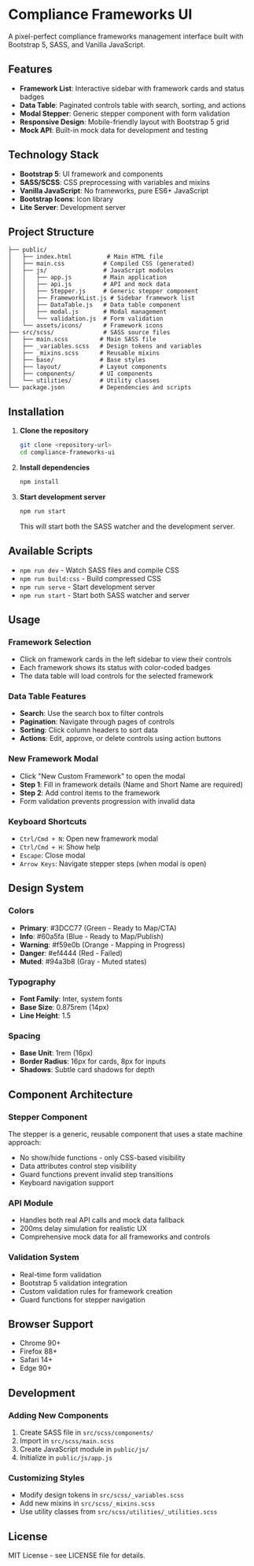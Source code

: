 # Compliance Frameworks UI

A pixel-perfect compliance frameworks management interface built with Bootstrap 5, SASS, and Vanilla JavaScript.

## Features

- **Framework List**: Interactive sidebar with framework cards and status badges
- **Data Table**: Paginated controls table with search, sorting, and actions
- **Modal Stepper**: Generic stepper component with form validation
- **Responsive Design**: Mobile-friendly layout with Bootstrap 5 grid
- **Mock API**: Built-in mock data for development and testing

## Technology Stack

- **Bootstrap 5**: UI framework and components
- **SASS/SCSS**: CSS preprocessing with variables and mixins
- **Vanilla JavaScript**: No frameworks, pure ES6+ JavaScript
- **Bootstrap Icons**: Icon library
- **Lite Server**: Development server

## Project Structure

```
├── public/
│   ├── index.html          # Main HTML file
│   ├── main.css           # Compiled CSS (generated)
│   ├── js/                # JavaScript modules
│   │   ├── app.js         # Main application
│   │   ├── api.js         # API and mock data
│   │   ├── Stepper.js     # Generic stepper component
│   │   ├── FrameworkList.js # Sidebar framework list
│   │   ├── DataTable.js   # Data table component
│   │   ├── modal.js       # Modal management
│   │   └── validation.js  # Form validation
│   └── assets/icons/      # Framework icons
├── src/scss/              # SASS source files
│   ├── main.scss         # Main SASS file
│   ├── _variables.scss   # Design tokens and variables
│   ├── _mixins.scss      # Reusable mixins
│   ├── base/             # Base styles
│   ├── layout/           # Layout components
│   ├── components/       # UI components
│   └── utilities/        # Utility classes
└── package.json          # Dependencies and scripts
```

## Installation

1. **Clone the repository**
   ```bash
   git clone <repository-url>
   cd compliance-frameworks-ui
   ```

2. **Install dependencies**
   ```bash
   npm install
   ```

3. **Start development server**
   ```bash
   npm run start
   ```
   This will start both the SASS watcher and the development server.

## Available Scripts

- `npm run dev` - Watch SASS files and compile CSS
- `npm run build:css` - Build compressed CSS
- `npm run serve` - Start development server
- `npm run start` - Start both SASS watcher and server

## Usage

### Framework Selection
- Click on framework cards in the left sidebar to view their controls
- Each framework shows its status with color-coded badges
- The data table will load controls for the selected framework

### Data Table Features
- **Search**: Use the search box to filter controls
- **Pagination**: Navigate through pages of controls
- **Sorting**: Click column headers to sort data
- **Actions**: Edit, approve, or delete controls using action buttons

### New Framework Modal
- Click "New Custom Framework" to open the modal
- **Step 1**: Fill in framework details (Name and Short Name are required)
- **Step 2**: Add control items to the framework
- Form validation prevents progression with invalid data

### Keyboard Shortcuts
- `Ctrl/Cmd + N`: Open new framework modal
- `Ctrl/Cmd + H`: Show help
- `Escape`: Close modal
- `Arrow Keys`: Navigate stepper steps (when modal is open)

## Design System

### Colors
- **Primary**: #3DCC77 (Green - Ready to Map/CTA)
- **Info**: #60a5fa (Blue - Ready to Map/Publish)
- **Warning**: #f59e0b (Orange - Mapping in Progress)
- **Danger**: #ef4444 (Red - Failed)
- **Muted**: #94a3b8 (Gray - Muted states)

### Typography
- **Font Family**: Inter, system fonts
- **Base Size**: 0.875rem (14px)
- **Line Height**: 1.5

### Spacing
- **Base Unit**: 1rem (16px)
- **Border Radius**: 16px for cards, 8px for inputs
- **Shadows**: Subtle card shadows for depth

## Component Architecture

### Stepper Component
The stepper is a generic, reusable component that uses a state machine approach:
- No show/hide functions - only CSS-based visibility
- Data attributes control step visibility
- Guard functions prevent invalid step transitions
- Keyboard navigation support

### API Module
- Handles both real API calls and mock data fallback
- 200ms delay simulation for realistic UX
- Comprehensive mock data for all frameworks and controls

### Validation System
- Real-time form validation
- Bootstrap 5 validation integration
- Custom validation rules for framework creation
- Guard functions for stepper navigation

## Browser Support

- Chrome 90+
- Firefox 88+
- Safari 14+
- Edge 90+

## Development

### Adding New Components
1. Create SASS file in `src/scss/components/`
2. Import in `src/scss/main.scss`
3. Create JavaScript module in `public/js/`
4. Initialize in `public/js/app.js`

### Customizing Styles
- Modify design tokens in `src/scss/_variables.scss`
- Add new mixins in `src/scss/_mixins.scss`
- Use utility classes from `src/scss/utilities/_utilities.scss`

## License

MIT License - see LICENSE file for details.
